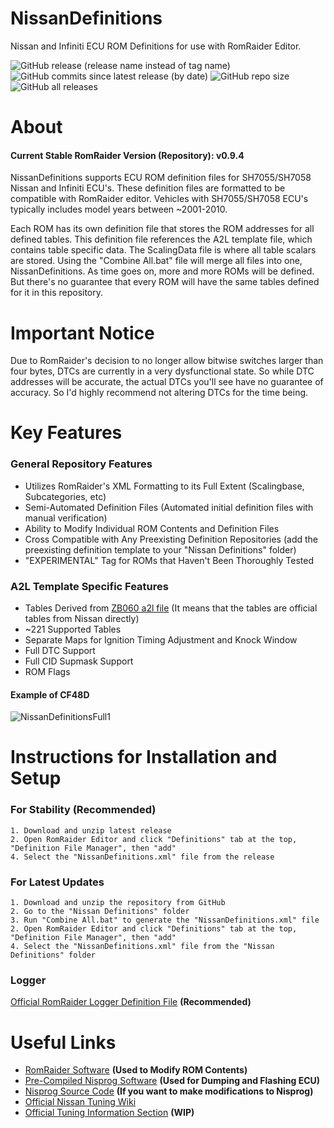 
# NissanDefinitions

Nissan and Infiniti ECU ROM Definitions for use with RomRaider Editor. 

![GitHub release (release name instead of tag name)](https://img.shields.io/github/v/release/Pytrex/NissanDefinitions?color=blueviolet&display_name=release&include_prereleases&label=Latest%20Release&sort=date)
![GitHub commits since latest release (by date)](https://img.shields.io/github/commits-since/Pytrex/NissanDefinitions/latest?color=blueviolet&label=Commits%20Since%20Release)
![GitHub repo size](https://img.shields.io/github/repo-size/Pytrex/NissanDefinitions?label=Repo%20Size&style=flat)
![GitHub all releases](https://img.shields.io/github/downloads/Pytrex/NissanDefinitions/total?color=blue&label=Total%20Downloads)

# About

#### Current Stable RomRaider Version (Repository): v0.9.4 

NissanDefinitions supports ECU ROM definition files for SH7055/SH7058 Nissan and Infiniti ECU's. These definition files are formatted to be compatible with RomRaider editor. Vehicles with SH7055/SH7058 ECU's typically includes model years between ~2001-2010. 

Each ROM has its own definition file that stores the ROM addresses for all defined tables. This definition file references the A2L template file, which contains table specific data. The ScalingData file is where all table scalars are stored. Using the "Combine All.bat" file will merge all files into one, NissanDefinitions. As time goes on, more and more ROMs will be defined. But there's no guarantee that every ROM will have the same tables defined for it in this repository. 

# Important Notice 
Due to RomRaider's decision to no longer allow bitwise switches larger than four bytes, DTCs are currently in a very dysfunctional state. So while DTC addresses will be accurate, the actual DTCs you'll see have no guarantee of accuracy. So I'd highly recommend not altering DTCs for the time being.

# Key Features

### General Repository Features

- Utilizes RomRaider's XML Formatting to its Full Extent (Scalingbase, Subcategories, etc) 
- Semi-Automated Definition Files (Automated initial definition files with manual verification) 
- Ability to Modify Individual ROM Contents and Definition Files
- Cross Compatible with Any Preexisting Definition Repositories (add the preexisting definition template to your "Nissan Definitions" folder)
- "EXPERIMENTAL" Tag for ROMs that Haven't Been Thoroughly Tested

### A2L Template Specific Features

- Tables Derived from [ZB060 a2l file](https://www.romraider.com/forum/viewtopic.php?f=45&t=14750) (It means that the tables are official tables from Nissan directly)
- ~221 Supported Tables 
- Separate Maps for Ignition Timing Adjustment and Knock Window
- Full DTC Support 
- Full CID Supmask Support
- ROM Flags

#### Example of CF48D

![NissanDefinitionsFull1](https://user-images.githubusercontent.com/13327710/169581074-9c4cc23e-5348-42e7-b6b3-94c96b50422a.png)

# Instructions for Installation and Setup

### For Stability (Recommended)

~~~
1. Download and unzip latest release  
2. Open RomRaider Editor and click "Definitions" tab at the top, "Definition File Manager", then "add"
4. Select the "NissanDefinitions.xml" file from the release
~~~

### For Latest Updates

~~~
1. Download and unzip the repository from GitHub
2. Go to the "Nissan Definitions" folder
3. Run "Combine All.bat" to generate the "NissanDefinitions.xml" file
2. Open RomRaider Editor and click "Definitions" tab at the top, "Definition File Manager", then "add"
4. Select the "NissanDefinitions.xml" file from the "Nissan Definitions" folder
~~~

### Logger

[Official RomRaider Logger Definition File](https://www.romraider.com/forum/viewtopic.php?f=8&t=1642) **(Recommended)**

# Useful Links

* [RomRaider Software](https://www.romraider.com/) **(Used to Modify ROM Contents)**
* [Pre-Compiled Nisprog Software](https://www.romraider.com/forum/viewtopic.php?t=13259) **(Used for Dumping and Flashing ECU)**
* [Nisprog Source Code](https://github.com/fenugrec/nisprog) **(If you want to make modifications to Nisprog)**
* [Official Nissan Tuning Wiki](https://nissanecu.miraheze.org/wiki/Main_Page)
* [Official Tuning Information Section](https://nissanecu.miraheze.org/wiki/Nissan_Tuning) **(WIP)**

